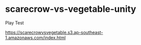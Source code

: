 # scarecrow-vs-vegetable-unity

Play Test

https://scarecrowvsvegetable.s3.ap-southeast-1.amazonaws.com/index.html
